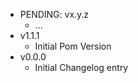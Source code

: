 * PENDING: vx.y.z
    * ...
* v1.1.1
    * Initial Pom Version
* v0.0.0
    * Initial Changelog entry
